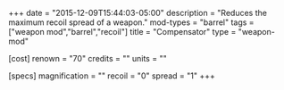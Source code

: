 +++
date = "2015-12-09T15:44:03-05:00"
description = "Reduces the maximum recoil spread of a weapon."
mod-types = "barrel"
tags = ["weapon mod","barrel","recoil"]
title = "Compensator"
type = "weapon-mod"

[cost]
  renown = "70"
  credits = ""
  units = ""

[specs]
  magnification = ""
  recoil = "0"
  spread = "1"
+++
